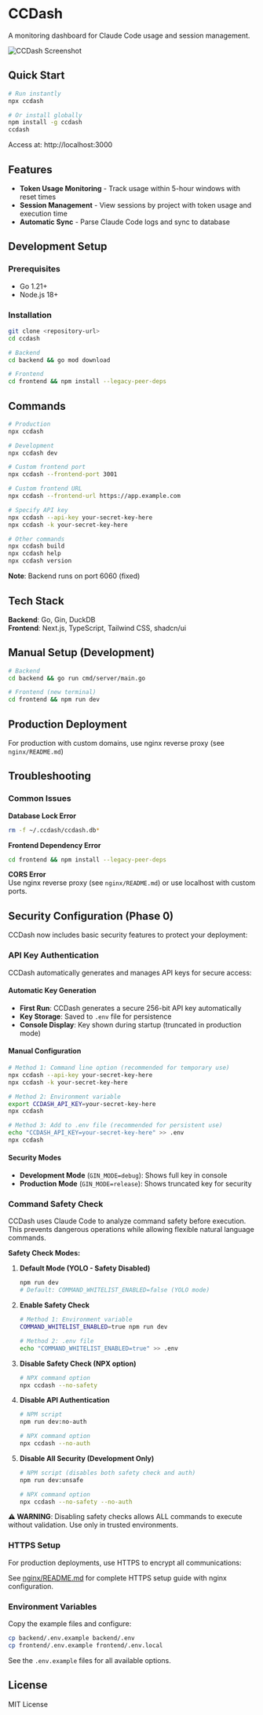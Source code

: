# CCDash

A monitoring dashboard for Claude Code usage and session management.

![CCDash Screenshot](assets/images/ccdash_top_1.png)

## Quick Start

```bash
# Run instantly
npx ccdash

# Or install globally
npm install -g ccdash
ccdash
```

Access at: http://localhost:3000

## Features

- **Token Usage Monitoring** - Track usage within 5-hour windows with reset times
- **Session Management** - View sessions by project with token usage and execution time
- **Automatic Sync** - Parse Claude Code logs and sync to database

## Development Setup

### Prerequisites
- Go 1.21+
- Node.js 18+

### Installation
```bash
git clone <repository-url>
cd ccdash

# Backend
cd backend && go mod download

# Frontend  
cd frontend && npm install --legacy-peer-deps
```

## Commands

```bash
# Production
npx ccdash

# Development  
npx ccdash dev

# Custom frontend port
npx ccdash --frontend-port 3001

# Custom frontend URL
npx ccdash --frontend-url https://app.example.com

# Specify API key
npx ccdash --api-key your-secret-key-here
npx ccdash -k your-secret-key-here

# Other commands
npx ccdash build
npx ccdash help
npx ccdash version
```

**Note**: Backend runs on port 6060 (fixed)

## Tech Stack

**Backend**: Go, Gin, DuckDB  
**Frontend**: Next.js, TypeScript, Tailwind CSS, shadcn/ui

## Manual Setup (Development)

```bash
# Backend
cd backend && go run cmd/server/main.go

# Frontend (new terminal)
cd frontend && npm run dev
```

## Production Deployment

For production with custom domains, use nginx reverse proxy (see `nginx/README.md`)

## Troubleshooting

### Common Issues

**Database Lock Error**
```bash
rm -f ~/.ccdash/ccdash.db*
```

**Frontend Dependency Error**  
```bash
cd frontend && npm install --legacy-peer-deps
```

**CORS Error**  
Use nginx reverse proxy (see `nginx/README.md`) or use localhost with custom ports.

## Security Configuration (Phase 0)

CCDash now includes basic security features to protect your deployment:

### API Key Authentication

CCDash automatically generates and manages API keys for secure access:

#### **Automatic Key Generation**
- **First Run**: CCDash generates a secure 256-bit API key automatically
- **Key Storage**: Saved to `.env` file for persistence
- **Console Display**: Key shown during startup (truncated in production mode)

#### **Manual Configuration**
```bash
# Method 1: Command line option (recommended for temporary use)
npx ccdash --api-key your-secret-key-here
npx ccdash -k your-secret-key-here

# Method 2: Environment variable
export CCDASH_API_KEY=your-secret-key-here
npx ccdash

# Method 3: Add to .env file (recommended for persistent use)
echo "CCDASH_API_KEY=your-secret-key-here" >> .env
npx ccdash
```

#### **Security Modes**
- **Development Mode** (`GIN_MODE=debug`): Shows full key in console
- **Production Mode** (`GIN_MODE=release`): Shows truncated key for security

### Command Safety Check

CCDash uses Claude Code to analyze command safety before execution. This prevents dangerous operations while allowing flexible natural language commands.

**Safety Check Modes:**

1. **Default Mode (YOLO - Safety Disabled)**
   ```bash
   npm run dev
   # Default: COMMAND_WHITELIST_ENABLED=false (YOLO mode)
   ```

2. **Enable Safety Check**
   ```bash
   # Method 1: Environment variable
   COMMAND_WHITELIST_ENABLED=true npm run dev
   
   # Method 2: .env file
   echo "COMMAND_WHITELIST_ENABLED=true" >> .env
   ```

3. **Disable Safety Check (NPX option)**
   ```bash
   # NPX command option
   npx ccdash --no-safety
   ```

4. **Disable API Authentication**
   ```bash
   # NPM script
   npm run dev:no-auth
   
   # NPX command option
   npx ccdash --no-auth
   ```

5. **Disable All Security (Development Only)**
   ```bash
   # NPM script (disables both safety check and auth)
   npm run dev:unsafe
   
   # NPX command option  
   npx ccdash --no-safety --no-auth
   ```


**⚠️ WARNING**: Disabling safety checks allows ALL commands to execute without validation. Use only in trusted environments.

### HTTPS Setup

For production deployments, use HTTPS to encrypt all communications:

See [nginx/README.md](nginx/README.md) for complete HTTPS setup guide with nginx configuration.

### Environment Variables

Copy the example files and configure:
```bash
cp backend/.env.example backend/.env
cp frontend/.env.example frontend/.env.local
```

See the `.env.example` files for all available options.

## License

MIT License
